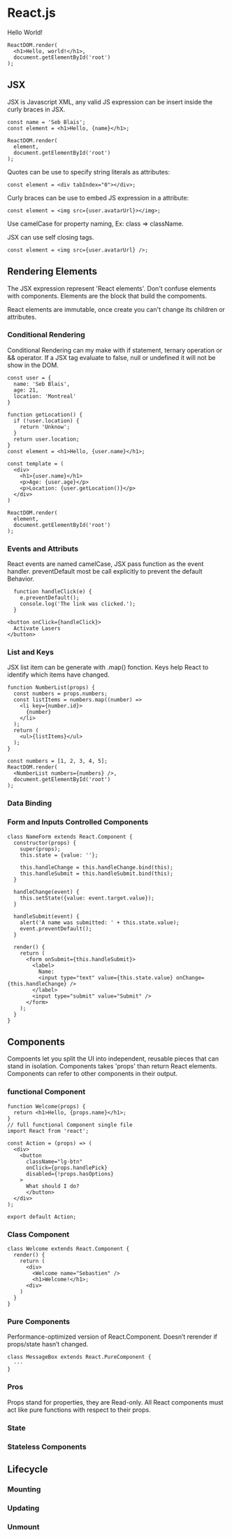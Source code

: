 # React.js

Hello World!
```
ReactDOM.render(
  <h1>Hello, world!</h1>,
  document.getElementById('root')
);
```

## JSX

JSX is Javascript XML, any valid JS expression can be insert inside the curly braces in JSX. 

```
const name = 'Seb Blais';
const element = <h1>Hello, {name}</h1>;

ReactDOM.render(
  element,
  document.getElementById('root')
);
``` 
Quotes can be use to specify string literals as attributes: 
```
const element = <div tabIndex="0"></div>;
```

Curly braces can be use to embed JS expression in a attribute:
```
const element = <img src={user.avatarUrl}></img>;
```

Use camelCase for property naming, Ex: class => className.

JSX can use self closing tags.
```
const element = <img src={user.avatarUrl} />;
```

## Rendering Elements

The JSX expression represent 'React elements'. Don't confuse elements with components. Elements are the block that build the compoments.

React elements are immutable, once create you can't change its children or attributes.

### Conditional Rendering

Conditional Rendering can my make with if statement, ternary operation or && operator.
If a JSX tag evaluate to false, null or undefined it will not be show in the DOM.

```
const user = {
  name: 'Seb Blais',
  age: 21,
  location: 'Montreal'
}

function getLocation() {
  if (!user.location) {
    return 'Unknow';
  }
  return user.location;
}
const element = <h1>Hello, {user.name}</h1>;

const template = (
  <div>
    <h1>{user.name}</h1>
    <p>Age: {user.age}</p>
    <p>Location: {user.getLocation()}</p>
  </div>
)

ReactDOM.render(
  element,
  document.getElementById('root')
);
```

### Events and Attributs

React events are named camelCase, JSX pass function as the event handler.
preventDefault most be call explicitly to prevent the default Behavior.

```
  function handleClick(e) {
    e.preventDefault();
    console.log('The link was clicked.');
  }

<button onClick={handleClick}>
  Activate Lasers
</button>
```
### List and Keys

JSX list item can be generate with .map() fonction. Keys help React to identify which items have changed.

```
function NumberList(props) {
  const numbers = props.numbers;
  const listItems = numbers.map((number) =>
    <li key={number.id}>
      {number}
    </li>
  );
  return (
    <ul>{listItems}</ul>
  );
}

const numbers = [1, 2, 3, 4, 5];
ReactDOM.render(
  <NumberList numbers={numbers} />,
  document.getElementById('root')
);
```
### Data Binding



### Form and Inputs Controlled Components

```
class NameForm extends React.Component {
  constructor(props) {
    super(props);
    this.state = {value: ''};

    this.handleChange = this.handleChange.bind(this);
    this.handleSubmit = this.handleSubmit.bind(this);
  }

  handleChange(event) {
    this.setState({value: event.target.value});
  }

  handleSubmit(event) {
    alert('A name was submitted: ' + this.state.value);
    event.preventDefault();
  }

  render() {
    return (
      <form onSubmit={this.handleSubmit}>
        <label>
          Name:
          <input type="text" value={this.state.value} onChange={this.handleChange} />
        </label>
        <input type="submit" value="Submit" />
      </form>
    );
  }
}
```

## Components

Compoents let you split the UI into independent, reusable pieces that can stand in isolation. Components takes 'props' than return React elements. Components can refer to other components in their output.

### functional Component
```
function Welcome(props) {
  return <h1>Hello, {props.name}</h1>;
}
// full functional Component single file
import React from 'react';

const Action = (props) => (
  <div>
    <button
      className="lg-btn"  
      onClick={props.handlePick}
      disabled={!props.hasOptions}
    >
      What should I do?
      </button>
  </div>
);

export default Action;
```
### Class Component
```
class Welcome extends React.Component {
  render() {
    return (
      <div>
        <Welcome name="Sebastien" />
        <h1>Welcome!</h1>;
      <div>
    )
  }
}
```

### Pure Components 

Performance-optimized version of React.Component. Doesn’t rerender if props/state hasn’t changed.

```
class MessageBox extends React.PureComponent {
  ···
}
```

### Pros

Props stand for properties, they are Read-only. All React components must
act like pure functions with respect to their props.

### State

### Stateless Components

## Lifecycle

### Mounting

### Updating

### Unmount
